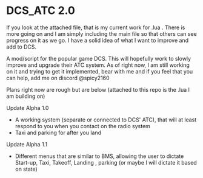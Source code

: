 # DCS_ATC 2.0

If you look at the attached file, that is my current work for .lua . There is more going on and I am simply including the main file so that others can see progress on it as we go. I have a solid idea of what I want to improve and add to DCS.

A mod/script for the popular game DCS. This will hopefully work to slowly improve and upgrade their ATC system. As of right now, I am still working on it and trying to get it implemented, bear with me and if you feel that you can help, add me on discord @spicy2160

Plans right now are rough but are below (attached to this repo is the .lua I am building on)

Update Alpha 1.0
- A working system (separate or connected to DCS' ATC), that will at least respond to you when you contact on the radio system
- Taxi and parking for after you land

Update Alpha 1.1
- Different menus that are similar to BMS, allowing the user to dictate Start-up, Taxi, Takeoff, Landing , parking (or maybe I will dictate it based on state)
